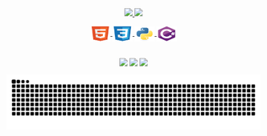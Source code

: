 <div align="center">
  <a href="https://github.com/dcoutosilva">
  <img height="180em" src="https://github-readme-stats.vercel.app/api?username=dcoutosilva&show_icons=true&theme=dracula&include_all_commits=true&count_private=true"/>
  <img height="180em" src="https://github-readme-stats.vercel.app/api/top-langs/?username=dcoutosilva&layout=compact&langs_count=7&theme=dracula"/>
</div>
  
<div align="center" style="display: inline_block"><br>

  <img align="center" alt="dcs-HTML" height="30" width="40" src="https://raw.githubusercontent.com/devicons/devicon/master/icons/html5/html5-original.svg">
  <img align="center" alt="dcs-CSS" height="30" width="40" src="https://raw.githubusercontent.com/devicons/devicon/master/icons/css3/css3-original.svg">
  <img align="center" alt="dcs-Python" height="30" width="40" src="https://raw.githubusercontent.com/devicons/devicon/master/icons/python/python-original.svg">
  <img align="center" alt="dcs-Csharp" height="30" width="40" src="https://raw.githubusercontent.com/devicons/devicon/master/icons/csharp/csharp-original.svg">
 
</div>
  <br/>
  <br/>

<div align="center">
  <a href = "mailto:d.couto.silva@gmail.com"><img src="https://img.shields.io/badge/-Gmail-%23333?style=for-the-badge&logo=gmail&logoColor=white" target="_blank"></a>
  <a href="https://www.linkedin.com/in/dcoutosilva" target="_blank"><img src="https://img.shields.io/badge/-LinkedIn-%230077B5?style=for-the-badge&logo=linkedin&logoColor=white" target="_blank"></a>   
   <a href="https://instagram.com/dcoutosilva" target="_blank"><img src="https://img.shields.io/badge/-Instagram-%23E4405F?style=for-the-badge&logo=instagram&logoColor=white" target="_blank"></a>
 
</div>

![Snake animation](https://github.com/dcoutosilva/dcoutosilva/blob/output/github-contribution-grid-snake.svg)
